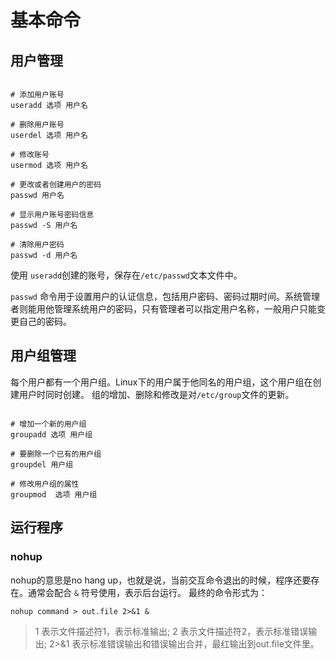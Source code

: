 # 基本命令

## 用户管理

```linux

# 添加用户账号
useradd 选项 用户名

# 删除用户账号
userdel 选项 用户名

# 修改账号
usermod 选项 用户名

# 更改或者创建用户的密码
passwd 用户名

# 显示用户账号密码信息
passwd -S 用户名

# 清除用户密码
passwd -d 用户名

```
使用 `useradd`创建的账号，保存在`/etc/passwd`文本文件中。

`passwd` 命令用于设置用户的认证信息，包括用户密码、密码过期时间。系统管理者则能用他管理系统用户的密码，只有管理者可以指定用户名称，一般用户只能变更自己的密码。

## 用户组管理
每个用户都有一个用户组。Linux下的用户属于他同名的用户组，这个用户组在创建用户时同时创建。
组的增加、删除和修改是对`/etc/group`文件的更新。
```linux

# 增加一个新的用户组
groupadd 选项 用户组

# 要删除一个已有的用户组
groupdel 用户组

# 修改用户组的属性
groupmod  选项 用户组

```

## 运行程序

### nohup
nohup的意思是no hang up，也就是说，当前交互命令退出的时候，程序还要存在。通常会配合 `&` 符号使用，表示后台运行。
最终的命令形式为：
```linux
nohup command > out.file 2>&1 & 
```
>1 表示文件描述符1，表示标准输出; 2 表示文件描述符2，表示标准错误输出; 2>&1 表示标准错误输出和错误输出合并，最红输出到out.file文件里。



